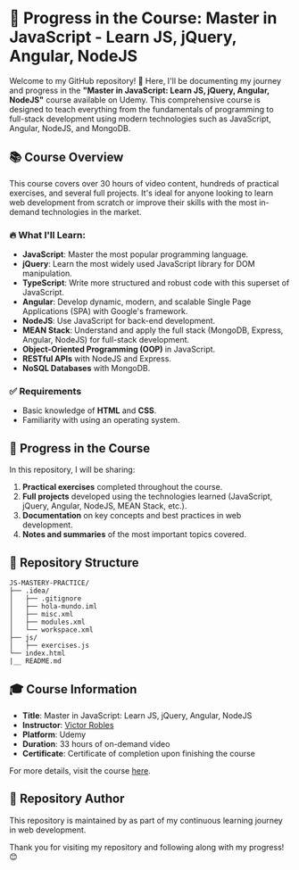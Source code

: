 # 🚀 Progress in the Course: Master in JavaScript - Learn JS, jQuery, Angular, NodeJS

Welcome to my GitHub repository! 🎉 
Here, I'll be documenting my journey and progress in the **"Master in JavaScript: Learn JS, jQuery, Angular, NodeJS"** course available on Udemy. 
This comprehensive course is designed to teach everything from the fundamentals of programming to full-stack development using modern technologies such as JavaScript, Angular, NodeJS, and MongoDB.

## 📚 Course Overview

This course covers over 30 hours of video content, hundreds of practical exercises, and several full projects. It's ideal for anyone looking to learn web development from scratch or improve their skills with the most in-demand technologies in the market.

### 🔥 What I'll Learn:

- **JavaScript**: Master the most popular programming language.
- **jQuery**: Learn the most widely used JavaScript library for DOM manipulation.
- **TypeScript**: Write more structured and robust code with this superset of JavaScript.
- **Angular**: Develop dynamic, modern, and scalable Single Page Applications (SPA) with Google's framework.
- **NodeJS**: Use JavaScript for back-end development.
- **MEAN Stack**: Understand and apply the full stack (MongoDB, Express, Angular, NodeJS) for full-stack development.
- **Object-Oriented Programming (OOP)** in JavaScript.
- **RESTful APIs** with NodeJS and Express.
- **NoSQL Databases** with MongoDB.
  
### ✅ Requirements

- Basic knowledge of **HTML** and **CSS**.
- Familiarity with using an operating system.

## 📝 Progress in the Course

In this repository, I will be sharing:

1. **Practical exercises** completed throughout the course.
2. **Full projects** developed using the technologies learned (JavaScript, jQuery, Angular, NodeJS, MEAN Stack, etc.).
3. **Documentation** on key concepts and best practices in web development.
4. **Notes and summaries** of the most important topics covered.

## 📁 Repository Structure

  
    JS-MASTERY-PRACTICE/
    ├── .idea/
    │   ├── .gitignore
    │   ├── hola-mundo.iml
    │   ├── misc.xml
    │   ├── modules.xml
    │   └── workspace.xml
    ├── js/
    │   ├── exercises.js
    └── index.html
    |__ README.md
  
## 🎓 Course Information

- **Title**: Master in JavaScript: Learn JS, jQuery, Angular, NodeJS
- **Instructor**: [Victor Robles](https://www.udemy.com/user/victor-robles-2/)
- **Platform**: Udemy
- **Duration**: 33 hours of on-demand video
- **Certificate**: Certificate of completion upon finishing the course

For more details, visit the course [here](https://www.udemy.com/course/master-en-javascript-aprender-js-jquery-angular-nodejs-y-mas/?couponCode=ST14MT101024).

## 👤 Repository Author

This repository is maintained by as part of my continuous learning journey in web development.

Thank you for visiting my repository and following along with my progress! 😊
